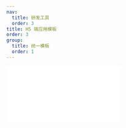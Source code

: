 ```yaml
---
nav:
  title: 研发工具
  order: 3
title: H5 端应用模板
order: 3
group:
  title: 统一模板
  order: 1
---
```


<embed src="../../packages/template-h5/README.md"></embed>
